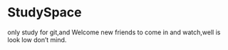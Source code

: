 # StudySpace
only study for git,and Welcome new friends to come in and watch,well is look low don’t mind.
